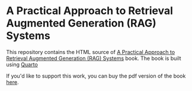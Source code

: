 # A Practical Approach to Retrieval Augmented Generation (RAG) Systems

This repository contains the HTML source of [A Practical Approach to Retrieval Augmented Generation (RAG) Systems]([https://quarto.org/](https://mallahyari.github.io/rag-ebook/)) book. The book is built using [Quarto](https://quarto.org/)

If you'd like to support this work, you can buy the pdf version of the book [here](https://angelinamagr.gumroad.com/l/practical-approach-to-RAG-systems).
